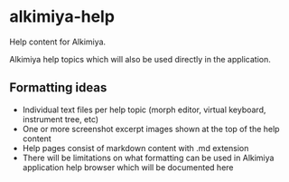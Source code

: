 # alkimiya-help
Help content for Alkimiya.

Alkimiya help topics which will also be used directly in the application.

## Formatting ideas
* Individual text files per help topic (morph editor, virtual keyboard, instrument tree, etc)
* One or more screenshot excerpt images shown at the top of the help content
* Help pages consist of markdown content with .md extension
* There will be limitations on what formatting can be used in Alkimiya application help browser which will be documented here
